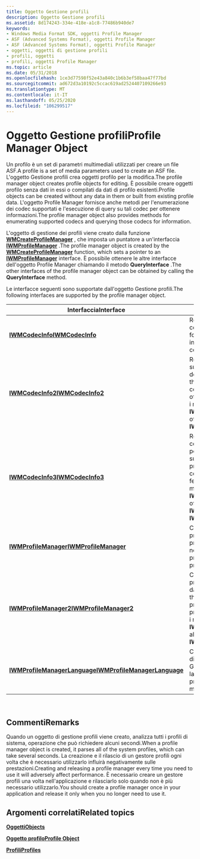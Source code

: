 ```yaml
---
title: Oggetto Gestione profili
description: Oggetto Gestione profili
ms.assetid: 8d174243-334e-418e-a1c8-77486b940de7
keywords:
- Windows Media Format SDK, oggetti Profile Manager
- ASF (Advanced Systems Format), oggetti Profile Manager
- ASF (Advanced Systems Format), oggetti Profile Manager
- oggetti, oggetti di gestione profili
- profili, oggetti
- profili, oggetti Profile Manager
ms.topic: article
ms.date: 05/31/2018
ms.openlocfilehash: 1ce3d77598f52e43a840c1b6b3ef58baa47f77bd
ms.sourcegitcommit: ad672d3a10192c5ccac619ad2524407109266e93
ms.translationtype: MT
ms.contentlocale: it-IT
ms.lasthandoff: 05/25/2020
ms.locfileid: "106299517"
---
```

# <a name="profile-manager-object"></a><span data-ttu-id="259d3-109">Oggetto Gestione profili</span><span class="sxs-lookup"><span data-stu-id="259d3-109">Profile Manager Object</span></span>

<span data-ttu-id="259d3-110">Un profilo è un set di parametri multimediali utilizzati per creare un file ASF.</span><span class="sxs-lookup"><span data-stu-id="259d3-110">A profile is a set of media parameters used to create an ASF file.</span></span> <span data-ttu-id="259d3-111">L'oggetto Gestione profili crea oggetti profilo per la modifica.</span><span class="sxs-lookup"><span data-stu-id="259d3-111">The profile manager object creates profile objects for editing.</span></span> <span data-ttu-id="259d3-112">È possibile creare oggetti profilo senza dati in essi o compilati da dati di profilo esistenti.</span><span class="sxs-lookup"><span data-stu-id="259d3-112">Profile objects can be created without any data in them or built from existing profile data.</span></span> <span data-ttu-id="259d3-113">L'oggetto Profile Manager fornisce anche metodi per l'enumerazione dei codec supportati e l'esecuzione di query su tali codec per ottenere informazioni.</span><span class="sxs-lookup"><span data-stu-id="259d3-113">The profile manager object also provides methods for enumerating supported codecs and querying those codecs for information.</span></span>

<span data-ttu-id="259d3-114">L'oggetto di gestione dei profili viene creato dalla funzione [**WMCreateProfileManager**](/previous-versions/windows/desktop/api/Wmsdkidl/nf-wmsdkidl-wmcreateprofilemanager) , che imposta un puntatore a un'interfaccia [**IWMProfileManager**](/previous-versions/windows/desktop/api/wmsdkidl/nn-wmsdkidl-iwmprofilemanager) .</span><span class="sxs-lookup"><span data-stu-id="259d3-114">The profile manager object is created by the [**WMCreateProfileManager**](/previous-versions/windows/desktop/api/Wmsdkidl/nf-wmsdkidl-wmcreateprofilemanager) function, which sets a pointer to an [**IWMProfileManager**](/previous-versions/windows/desktop/api/wmsdkidl/nn-wmsdkidl-iwmprofilemanager) interface.</span></span> <span data-ttu-id="259d3-115">È possibile ottenere le altre interfacce dell'oggetto Profile Manager chiamando il metodo **QueryInterface** .</span><span class="sxs-lookup"><span data-stu-id="259d3-115">The other interfaces of the profile manager object can be obtained by calling the **QueryInterface** method.</span></span>

<span data-ttu-id="259d3-116">Le interfacce seguenti sono supportate dall'oggetto Gestione profili.</span><span class="sxs-lookup"><span data-stu-id="259d3-116">The following interfaces are supported by the profile manager object.</span></span>



| <span data-ttu-id="259d3-117">Interfaccia</span><span class="sxs-lookup"><span data-stu-id="259d3-117">Interface</span></span>                                                      | <span data-ttu-id="259d3-118">Descrizione</span><span class="sxs-lookup"><span data-stu-id="259d3-118">Description</span></span>                                                                                                                                  |
|----------------------------------------------------------------|----------------------------------------------------------------------------------------------------------------------------------------------|
| [<span data-ttu-id="259d3-119">**IWMCodecInfo**</span><span class="sxs-lookup"><span data-stu-id="259d3-119">**IWMCodecInfo**</span></span>](/previous-versions/windows/desktop/api/wmsdkidl/nn-wmsdkidl-iwmcodecinfo)                           | <span data-ttu-id="259d3-120">Recupera le informazioni sui codec supportati e i relativi formati.</span><span class="sxs-lookup"><span data-stu-id="259d3-120">Retrieves information about supported codecs and their formats.</span></span>                                                                              |
| [<span data-ttu-id="259d3-121">**IWMCodecInfo2**</span><span class="sxs-lookup"><span data-stu-id="259d3-121">**IWMCodecInfo2**</span></span>](/previous-versions/windows/desktop/api/wmsdkidl/nn-wmsdkidl-iwmcodecinfo2)                         | <span data-ttu-id="259d3-122">Recupera i nomi dei codec supportati e le descrizioni dei relativi formati.</span><span class="sxs-lookup"><span data-stu-id="259d3-122">Retrieves the names of the supported codecs and the descriptions of their formats.</span></span> <span data-ttu-id="259d3-123">Eredita tutti i metodi di **IWMCodecInfo**.</span><span class="sxs-lookup"><span data-stu-id="259d3-123">Inherits all of the methods of **IWMCodecInfo**.</span></span>          |
| [<span data-ttu-id="259d3-124">**IWMCodecInfo3**</span><span class="sxs-lookup"><span data-stu-id="259d3-124">**IWMCodecInfo3**</span></span>](/previous-versions/windows/desktop/api/wmsdkidl/nn-wmsdkidl-iwmcodecinfo3)                         | <span data-ttu-id="259d3-125">Recupera le proprietà dei codec e i codec delle query per le funzionalità supportate.</span><span class="sxs-lookup"><span data-stu-id="259d3-125">Retrieves codec properties and queries codecs for supported features.</span></span> <span data-ttu-id="259d3-126">Eredita tutti i metodi di **IWMCodecInfo** e **IWMCodecInfo2**.</span><span class="sxs-lookup"><span data-stu-id="259d3-126">Inherits all of the methods of **IWMCodecInfo** and **IWMCodecInfo2**.</span></span> |
| [<span data-ttu-id="259d3-127">**IWMProfileManager**</span><span class="sxs-lookup"><span data-stu-id="259d3-127">**IWMProfileManager**</span></span>](/previous-versions/windows/desktop/api/wmsdkidl/nn-wmsdkidl-iwmprofilemanager)                 | <span data-ttu-id="259d3-128">Crea nuovi profili, carica i profili esistenti e salva i profili personalizzati.</span><span class="sxs-lookup"><span data-stu-id="259d3-128">Creates new profiles, loads existing profiles, and saves custom profiles.</span></span>                                                                    |
| [<span data-ttu-id="259d3-129">**IWMProfileManager2**</span><span class="sxs-lookup"><span data-stu-id="259d3-129">**IWMProfileManager2**</span></span>](/previous-versions/windows/desktop/api/wmsdkidl/nn-wmsdkidl-iwmprofilemanager2)               | <span data-ttu-id="259d3-130">Controlla la versione dei profili di sistema enumerati da Gestione profili.</span><span class="sxs-lookup"><span data-stu-id="259d3-130">Controls the version of system profiles enumerated by the profile manager.</span></span> <span data-ttu-id="259d3-131">Eredita tutti i metodi di **IWMProfileManager**.</span><span class="sxs-lookup"><span data-stu-id="259d3-131">Inherits all of the methods of **IWMProfileManager**.</span></span>             |
| [<span data-ttu-id="259d3-132">**IWMProfileManagerLanguage**</span><span class="sxs-lookup"><span data-stu-id="259d3-132">**IWMProfileManagerLanguage**</span></span>](/previous-versions/windows/desktop/api/wmsdkidl/nn-wmsdkidl-iwmprofilemanagerlanguage) | <span data-ttu-id="259d3-133">Controlla la lingua dei profili di sistema analizzati da Gestione profili.</span><span class="sxs-lookup"><span data-stu-id="259d3-133">Controls the language of the system profiles parsed by the profile manager.</span></span>                                                                  |



 

## <a name="remarks"></a><span data-ttu-id="259d3-134">Commenti</span><span class="sxs-lookup"><span data-stu-id="259d3-134">Remarks</span></span>

<span data-ttu-id="259d3-135">Quando un oggetto di gestione profili viene creato, analizza tutti i profili di sistema, operazione che può richiedere alcuni secondi.</span><span class="sxs-lookup"><span data-stu-id="259d3-135">When a profile manager object is created, it parses all of the system profiles, which can take several seconds.</span></span> <span data-ttu-id="259d3-136">La creazione e il rilascio di un gestore profili ogni volta che è necessario utilizzarlo influirà negativamente sulle prestazioni.</span><span class="sxs-lookup"><span data-stu-id="259d3-136">Creating and releasing a profile manager every time you need to use it will adversely affect performance.</span></span> <span data-ttu-id="259d3-137">È necessario creare un gestore profili una volta nell'applicazione e rilasciarlo solo quando non è più necessario utilizzarlo.</span><span class="sxs-lookup"><span data-stu-id="259d3-137">You should create a profile manager once in your application and release it only when you no longer need to use it.</span></span>

## <a name="related-topics"></a><span data-ttu-id="259d3-138">Argomenti correlati</span><span class="sxs-lookup"><span data-stu-id="259d3-138">Related topics</span></span>

<dl> <dt>

[<span data-ttu-id="259d3-139">**Oggetti**</span><span class="sxs-lookup"><span data-stu-id="259d3-139">**Objects**</span></span>](objects.md)
</dt> <dt>

[<span data-ttu-id="259d3-140">**Oggetto profilo**</span><span class="sxs-lookup"><span data-stu-id="259d3-140">**Profile Object**</span></span>](profile-object.md)
</dt> <dt>

[<span data-ttu-id="259d3-141">**Profili**</span><span class="sxs-lookup"><span data-stu-id="259d3-141">**Profiles**</span></span>](profiles.md)
</dt> </dl>

 

 





